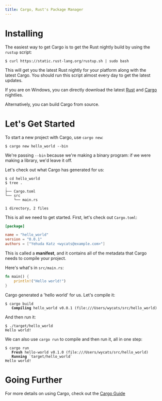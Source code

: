 ```yaml
---
title: Cargo, Rust's Package Manager
---
```


# Installing

The easiest way to get Cargo is to get the Rust nightly build by using
the `rustup` script:

```shell
$ curl https://static.rust-lang.org/rustup.sh | sudo bash
```

This will get you the latest Rust nightly for your platform along with
the latest Cargo. You should run this script almost every day to get the latest updates.
   
If you are on Windows, you can directly download the latest [Rust](http://static.rust-lang.org/dist/rust-nightly-install.exe)
and [Cargo](http://static.rust-lang.org/cargo-dist/cargo-nightly-i686-pc-mingw32.tar.gz) nightlies.  

Alternatively, you can build Cargo from source.

# Let's Get Started

To start a new project with Cargo, use `cargo new`:

```shell
$ cargo new hello_world --bin
```

We're passing `--bin` because we're making a binary program: if we
were making a library, we'd leave it off.

Let's check out what Cargo has generated for us:

```shell
$ cd hello_world
$ tree .
.
├── Cargo.toml
└── src
    └── main.rs

1 directory, 2 files
```

This is all we need to get started. First, let's check out `Cargo.toml`:

```toml
[package]

name = "hello_world"
version = "0.0.1"
authors = ["Yehuda Katz <wycats@example.com>"]
```

This is called a **manifest**, and it contains all of the metadata that Cargo
needs to compile your project. 

Here's what's in `src/main.rs`:

```rs
fn main() {
    println!("Hello world!")
}
```

Cargo generated a 'hello world' for us. Let's compile it:

<pre><code class="highlight"><span class="gp">$</span> cargo build
<span style="font-weight: bold"
class="s1">   Compiling</span> hello_world v0.0.1 (file:///Users/wycats/src/hello_world)</code></pre>

And then run it:

```shell
$ ./target/hello_world
Hello world!
```

We can also use `cargo run` to compile and then run it, all in one step:

<pre><code class="highlight"><span class="gp">$</span> cargo run
<span style="font-weight: bold"
class="s1">   Fresh</span> hello-world v0.1.0 (file:///Users/wycats/src/hello_world)
<span style="font-weight: bold"
class="s1">   Running</span> `target/hello_world`
Hello world!</code></pre>

# Going Further

For more details on using Cargo, check out the [Cargo Guide](/guide.html)
